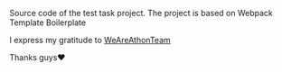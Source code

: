 Source code of the test task project. The project is based on Webpack Template Boilerplate

I express my gratitude to <a href="https://www.weareathlon.com/">WeAreAthonTeam</a>

Thanks guys&#x2764;&#xfe0f;
